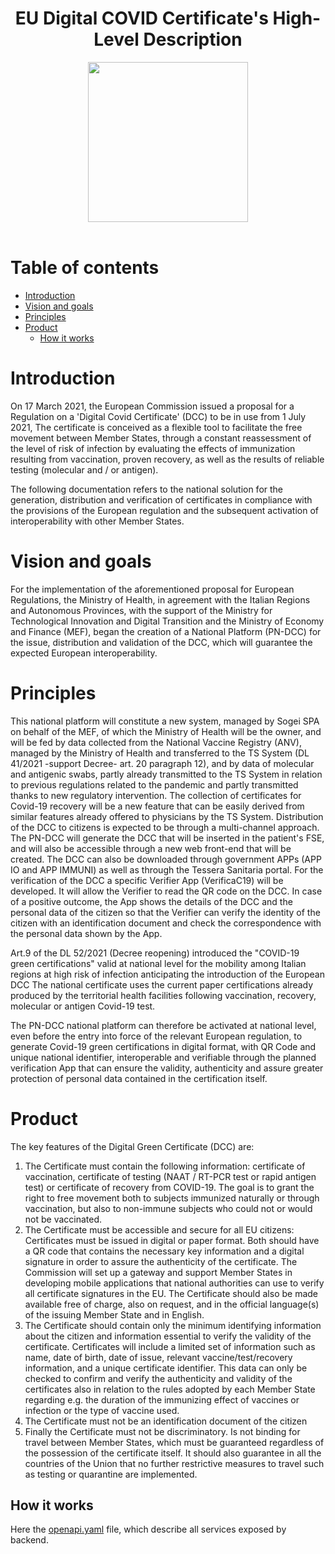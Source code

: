 <h1 align="center">EU Digital COVID Certificate's High-Level Description</h1>

<div align="center">
<img width="256" height="256" src="img/logo-dcg.png">
</div>

<br />

# Table of contents

- [Introduction](#introduction)
- [Vision and goals](#vision-and-goals)
- [Principles](#principles)
- [Product](#product)
  - [How it works](#product--how-it-works)


# Introduction
On 17 March 2021, the European Commission issued a proposal for a Regulation on a 'Digital Covid Certificate' (DCC) to be in use from 1 July 2021, The certificate is conceived as a flexible tool to facilitate the free movement between Member States, through a constant reassessment of the level of risk of infection by evaluating the effects of immunization resulting from vaccination, proven recovery, as well as the results of reliable testing (molecular and / or antigen).

The following documentation refers to the national solution for the generation, distribution and verification of certificates in compliance with the provisions of the European regulation and the subsequent activation of interoperability with other Member States.

# Vision and goals
For the implementation of the aforementioned proposal for European Regulations, the Ministry of Health, in agreement with the Italian Regions and Autonomous Provinces, with the support of the Ministry for Technological Innovation and Digital Transition and the Ministry of Economy and Finance (MEF), began the creation of a National Platform (PN-DCC) for the issue, distribution and validation of the DCC, which will guarantee the expected European interoperability.

# Principles
This national platform will constitute a new system, managed by Sogei SPA on behalf of the MEF, of which the Ministry of Health will be the owner, and will be fed by data collected from the National Vaccine Registry (ANV), managed by the Ministry of Health and transferred to the TS System (DL 41/2021 -support Decree- art. 20 paragraph 12), and by data of molecular and antigenic swabs, partly already transmitted to the TS System in relation to previous regulations related to the pandemic and partly transmitted thanks to new regulatory intervention. The collection of certificates for Covid-19 recovery will be a new feature that can be easily derived from similar features already offered to physicians by the TS System.
Distribution of the DCC to citizens is expected to be through a multi-channel approach. The PN-DCC will generate the DCC that will be inserted in the patient's FSE, and will also be accessible through a new web front-end that will be created. The DCC can also be downloaded through government APPs (APP IO and APP IMMUNI) as well as through the Tessera Sanitaria portal.
For the verification of the DCC a specific  Verifier App (VerificaC19) will be developed. It will allow the Verifier to read the QR code on the DCC.  In case of a positive outcome, the App shows the details of the DCC and the personal data of the citizen so that the Verifier can verify the identity of the citizen with an identification document and check the correspondence with the personal data shown by the App.

Art.9  of the DL 52/2021 (Decree reopening) introduced  the "COVID-19 green certifications" valid at national level for the mobility among Italian regions at high risk of infection anticipating the introduction of the European DCC The national certificate uses the current paper certifications already produced by the territorial health facilities following vaccination, recovery, molecular or antigen Covid-19 test.

The PN-DCC national platform can therefore be activated at national level, even before the entry into force of the relevant European regulation, to generate  Covid-19 green certifications in digital format, with QR Code and unique national identifier, interoperable and verifiable through the planned verification App that can ensure the validity, authenticity and assure greater protection of personal data contained in the certification itself.

# Product
The key features of the Digital Green Certificate (DCC) are:
1. The Certificate must contain  the following information: certificate of vaccination, certificate of testing (NAAT / RT-PCR test or rapid antigen test) or certificate of recovery from COVID-19. The goal is to grant the right to free movement both to subjects immunized naturally or through vaccination, but also to non-immune subjects who could not or would not be vaccinated.
2. The Certificate must be accessible and secure for all EU citizens:
Certificates must be issued in digital or paper format. Both should have a QR code that contains the necessary key information and a digital signature in order to assure the authenticity of  the certificate.
The Commission will set up a gateway and support Member States in developing mobile applications that national authorities can use to verify all certificate signatures in the EU.
The Certificate should also be made available free of charge, also on request, and in the official language(s) of the issuing Member State and in English.
3. The Certificate should contain only the minimum identifying information about the citizen and information essential to verify the validity of the certificate. Certificates will include a limited set of information such as name, date of birth, date of issue, relevant vaccine/test/recovery information, and a unique certificate identifier.
This data can only be checked to confirm and verify the authenticity and validity of the certificates also in relation to the rules adopted by each Member State regarding e.g. the duration of the immunizing effect of vaccines or infection or the type of vaccine used. 
4. The Certificate must not be an identification document of the citizen 
5. Finally the Certificate must not be discriminatory. Is not binding for travel between Member States, which must be guaranteed regardless of the possession of the certificate itself.
It should also guarantee in all the countries of the Union that no further restrictive measures to travel such as testing or quarantine are implemented.

## How it works
Here the [openapi.yaml](./openapi.yaml) file, which describe all services exposed by backend.
